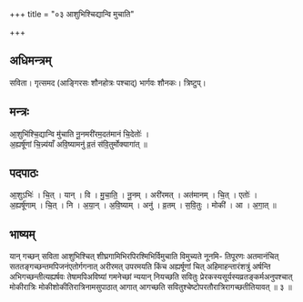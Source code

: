+++
title = "०३ आशुभिश्चिद्यान्वि मुचाति"

+++
## अधिमन्त्रम्
सविता। गृत्समद (आङ्गिरसः शौनहोत्रः पश्चाद्) भार्गवः शौनकः। त्रिष्टुप्।

## मन्त्रः
आ॒शुभि॑श्चि॒द्यान्वि मु॑चाति नू॒नमरी॑रम॒दत॑मानं चि॒देतोः॑ ।  
अ॒ह्यर्षू॑णां चि॒न्न्य॑याँ अवि॒ष्यामनु॑ व्र॒तं स॑वि॒तुर्मोक्यागा॑त् ॥

## पदपाठः
आ॒शुऽभिः॑ । चि॒त् । यान् । वि । मु॒चा॒ति॒ । नू॒नम् । अरी॑रमत् । अत॑मानम् । चि॒त् । एतोः॑ ।  
अ॒ह्यर्षू॑णाम् । चि॒त् । नि । अ॒या॒न् । अ॒वि॒ष्याम् । अनु॑ । व्र॒तम् । स॒वि॒तुः । मोकी॑ । आ । अ॒गा॒त् ॥

## भाष्यम्
यान् गच्छन् सविता आशुभिश्चित् शीघ्रगामिभिरपिरश्मिभिर्विमुचाति विमुच्यते नूनमि- तिपूरणः अतमानंचित् सततङ्गच्छन्तमपिजनंएतोर्गगनात् अरीरमत् उपरमयति किंच अह्यर्षूणां चित् अहिमाहन्तारंशत्रुं अर्षन्ति अभिगच्छन्तीत्यह्यर्षवः तेषामपिअविष्यां गमनेच्छां न्ययान् नियच्छति सवितुः प्रेरकस्यसूर्यस्यव्रतङ्कर्मअनुपश्चात् मोकीरात्रिः मोकीशोकीतिरात्रिनामसुपाठात् आगात् आगच्छति सवितुश्चेष्टोपरतौरात्रिरागच्छतीतियावत् ॥ ३ ॥